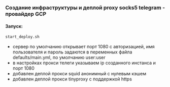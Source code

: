 ### Создание инфраструктуры и деплой proxy socks5 telegram - провайдер GCP

#### Запуск: 
```sh
start_deploy.sh
```
* сервер по умолчанию открывает порт 1080 с авторизацией, имя пользователя и пароль задаются в переменных файла defaults/main.yml, по умолчанию user:user
* в настройках прокси телеги указываем ip созданного инстанса и порт 1080
* добавлен деплой прокси squid анонимный с нулевым кэшем
* добавлен деплой прокси tinyproxy с поддержкой https
